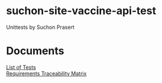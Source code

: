 
# suchon-site-vaccine-api-test
Unittests by Suchon Prasert
# Documents
[List of Tests](https://github.com/toey10112/api-test/wiki/Test-Cases)    
[Requirements Traceability Matrix](https://github.com/toey10112/api-test/wiki/Requirements-Traceability-Matrix)
